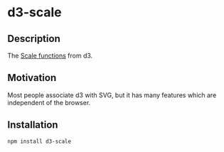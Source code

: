 # d3-scale #

## Description ##
The [Scale functions](https://github.com/mbostock/d3/wiki/Scales) from d3.

## Motivation ##
Most people associate d3 with SVG, but it has many features which are independent of the browser.

## Installation ##
`npm install d3-scale`

